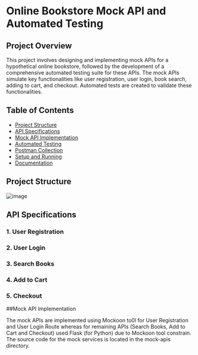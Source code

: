 # Online Bookstore Mock API and Automated Testing

## Project Overview
This project involves designing and implementing mock APIs for a hypothetical online bookstore, followed by the development of a comprehensive automated testing suite for these APIs. The mock APIs simulate key functionalities like user registration, user login, book search, adding to cart, and checkout. Automated tests are created to validate these functionalities.

## Table of Contents
- [Project Structure](#project-structure)
- [API Specifications](#api-specifications)
- [Mock API Implementation](#mock-api-implementation)
- [Automated Testing](#automated-testing)
- [Postman Collection](#postman-collection)
- [Setup and Running](#setup-and-running)
- [Documentation](#documentation)

## Project Structure

![image](https://github.com/braja555/api-testing-project/assets/20472118/6b879a83-7bbf-440c-9a21-48ec40a55ef8)


## API Specifications

### 1. User Registration
### 2. User Login
### 3. Search Books
### 4. Add to Cart
### 5. Checkout

##Mock API Implementation

The mock APIs are implemented using Mockoon to0l for User Registration and User Login Route whereas for remaining APIs (Search Books, Add to Cart and Checkout) used Flask (for Python) due to Mockoon tool constrain. The source code for the mock services is located in the mock-apis directory.
